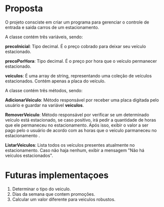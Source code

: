 # Proposta
O projeto consciste em criar um programa para gerenciar o controle de entrada e saida carros de um estacionamento.


A classe contém três variáveis, sendo:

**precoInicial**: Tipo decimal. É o preço cobrado para deixar seu veículo estacionado.

**precoPorHora**: Tipo decimal. É o preço por hora que o veículo permanecer estacionado.

**veiculos**: É uma array de string, representando uma coleção de veículos estacionados. Contém apenas a placa do veículo.

A classe contém três métodos, sendo:

**AdicionarVeiculo**: Método responsável por receber uma placa digitada pelo usuário e guardar na variável **veiculos**.

**RemoverVeiculo**: Método responsável por verificar se um determinado veículo está estacionado, se caso positivo, irá pedir a quantidade de horas que ele permaneceu no estacionamento. Após isso, exibir o valor a ser pago pelo o usuário de acordo com as horas que o veiculo parmaneceu no estacionamento .

**ListarVeiculos**: Lista todos os veículos presentes atualmente no estacionamento. Caso não haja nenhum, exibir a mensagem "Não há veículos estacionados".

# Futuras implementaçoes
1. Determinar o tipo do veiculo.
2. Dias da semana que contem promoções.
3. Calcular um valor diferente para veiculos robustos.




